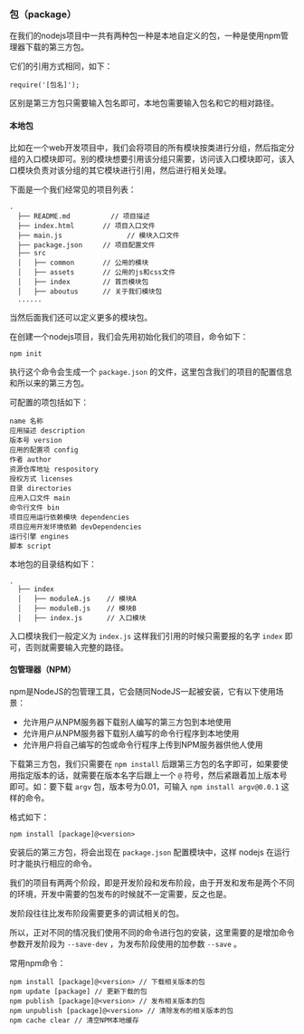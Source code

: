 ### 包（package）

在我们的nodejs项目中一共有两种包一种是本地自定义的包，一种是使用npm管理器下载的第三方包。

它们的引用方式相同，如下：

	require('[包名]');

区别是第三方包只需要输入包名即可，本地包需要输入包名和它的相对路径。

#### 本地包

比如在一个web开发项目中，我们会将项目的所有模块按类进行分组，然后指定分组的入口模块即可。别的模块想要引用该分组只需要，访问该入口模块即可，该入口模块负责对该分组的其它模块进行引用，然后进行相关处理。

下面是一个我们经常见的项目列表：

```
.
  ├── README.md   		 // 项目描述
  ├── index.html       // 项目入口文件
  ├── main.js 				 // 模块入口文件
  ├── package.json     // 项目配置文件
  ├── src
  │   ├── common       // 公用的模块
  │   ├── assets       // 公用的js和css文件
  │	  ├── index        // 首页模块包
  │   ├── aboutus      // 关于我们模块包
  ......
````

当然后面我们还可以定义更多的模块包。

在创建一个nodejs项目，我们会先用初始化我们的项目，命令如下：

	npm init

执行这个命令会生成一个 `package.json` 的文件，这里包含我们的项目的配置信息和所以来的第三方包。

可配置的项包括如下：

```
name 名称
应用描述 description
版本号 version
应用的配置项 config
作者 author
资源仓库地址 respository
授权方式 licenses
目录 directories
应用入口文件 main
命令行文件 bin
项目应用运行依赖模块 dependencies
项目应用开发环境依赖 devDependencies
运行引擎 engines
脚本 script
```

本地包的目录结构如下：

```
.
  ├── index
  │   ├── moduleA.js    // 模块A
  │   ├── moduleB.js    // 模块B
  │   ├── index.js      // 入口模块
```

入口模块我们一般定义为 `index.js` 这样我们引用的时候只需要报的名字 `index` 即可，否则就需要输入完整的路径。

#### 包管理器（NPM）

npm是NodeJS的包管理工具，它会随同NodeJS一起被安装，它有以下使用场景：

* 允许用户从NPM服务器下载别人编写的第三方包到本地使用
* 允许用户从NPM服务器下载别人编写的命令行程序到本地使用
* 允许用户将自己编写的包或命令行程序上传到NPM服务器供他人使用

下载第三方包，我们只需要在 `npm install` 后跟第三方包的名字即可，如果要使用指定版本的话，就需要在版本名字后跟上一个 `@` 符号，然后紧跟着加上版本号即可。如：要下载 `argv` 包，版本号为0.01，可输入 `npm install argv@0.0.1` 这样的命令。

格式如下：

	npm install [package]@<version>

安装后的第三方包，将会出现在 `package.json` 配置模块中，这样 nodejs 在运行时才能执行相应的命令。

我们的项目有两两个阶段，即是开发阶段和发布阶段，由于开发和发布是两个不同的环境，开发中需要的包发布的时候就不一定需要，反之也是。

发阶段往往比发布阶段需要更多的调试相关的包。

所以，正对不同的情况我们使用不同的命令进行包的安装，这里需要的是增加命令参数开发阶段为 `--save-dev` ，为发布阶段使用的加参数 `--save` 。

常用npm命令：

```
npm install [package]@<version> // 下载相关版本的包
npm update [package] // 更新下载的包
npm publish [package]@<version>	// 发布相关版本的包
npm unpublish [package]@<version> // 清除发布的相关版本的包
npm cache clear // 清空NPM本地缓存
```